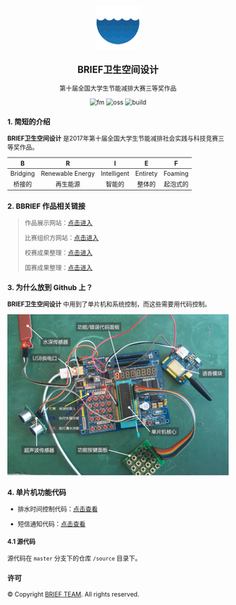 <p align="center">
 <img width="100px" src="favicon.png" align="center" alt="Github Avatar" />
 <h2 align="center">BRIEF卫生空间设计</h2>
 <p align="center">第十届全国大学生节能减排大赛三等奖作品</p>
</p>
<p align="center">
  <img alt="fm" src="https://img.shields.io/badge/BRIEF-brief.nousbuiuld.org-619AD5.svg?style=flat">
  <img alt="oss" src="https://img.shields.io/badge/github-page-75339B.svg?style=flat">
  <img alt="build" src="https://img.shields.io/badge/build-passing-4BC51D.svg?style=flat">
</p>

### 1. 简短的介绍

**BRIEF卫生空间设计** 是2017年第十届全国大学生节能减排社会实践与科技竞赛三等奖作品。

|    B     |        R         |      I      |    E     |    F     |
| :------: | :--------------: | :---------: | :------: | :------: |
| Bridging | Renewable Energy | Intelligent | Entirety | Foaming  |
|  桥接的  |     再生能源     |   智能的    |  整体的  | 起泡式的 |

### 2. BBRIEF 作品相关链接

> 作品展示网站：[点击进入](https://brief.nousbuild.org)
>
> 比赛组织方网站：[点击进入](http://jienengjianpai.org/Article.asp?ID=168)
>
> 校赛成果整理：[点击进入](https://www.nousbuild.org/sanews/brief/)
>
> 国赛成果整理：[点击进入](https://www.nousbuild.org/sanews/brief-national-competition/)

### 3. 为什么放到 Github 上？

**BRIEF卫生空间设计** 中用到了单片机和系统控制，而这些需要用代码控制。

![BRIEF MCU](assets/images/brief-mcu-banner.jpg)

### 4. 单片机功能代码

+ 排水时间控制代码：[点击查看](https://brief.nousbuild.org/demo/time-control.html)

+ 短信通知代码：[点击查看](https://brief.nousbuild.org/demo/sms.html)

#### 4.1 源代码

源代码在 `master` 分支下的仓库 `/source` 目录下。

### 许可

© Copyright [BRIEF TEAM](http://brief.nousbuild.org/). All rights reserved. 
